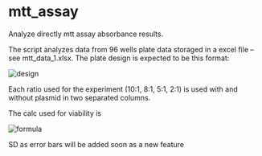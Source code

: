 # mtt_assay
Analyze directly mtt assay absorbance results.

The script analyzes data from 96 wells plate data storaged in a excel file – see mtt_data_1.xlsx. The plate design is expected to be this format:

![design](https://i.ibb.co/44mgSd0/plate-design.png)

Each ratio used for the experiment (10:1, 8:1, 5:1, 2:1) is used with and without plasmid in two separated columns.

The calc used for viability is 

![formula](https://latex.codecogs.com/png.image?\dpi{110}&space;Viability.per.well&space;=&space;\frac{absorbance}{&space;\sum&space;\frac{positive.control.abosrbance}{number.of.positive.controls}})

SD as error bars will be added soon as a new feature
